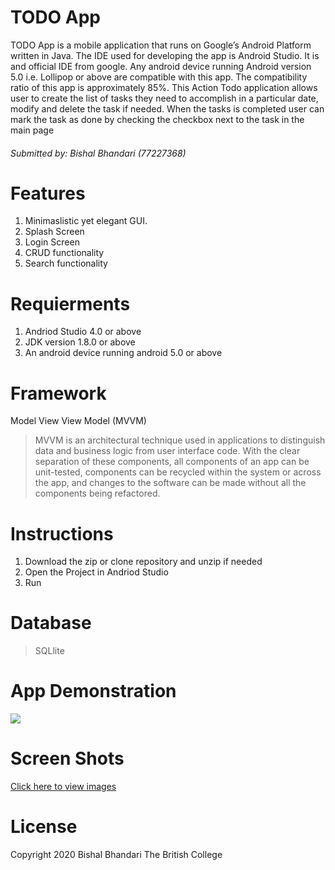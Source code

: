 # TODO App
TODO App is a mobile application that runs on Google’s Android Platform written in Java. The IDE used for developing the app is Android Studio. It is and official IDE from google. Any android device running Android version 5.0 i.e. Lollipop or above are compatible with this app. The compatibility ratio of this app is approximately 85%. This Action Todo application allows user to create the list of tasks they need to accomplish in a particular date, modify and delete the task if needed. When the tasks is completed user can mark the task as done by checking the checkbox next to the task in the main page

###### Submitted by: Bishal Bhandari (77227368)

# Features
1. Minimaslistic yet elegant GUI.
2. Splash Screen
3. Login Screen
4. CRUD functionality 
5. Search functionality

# Requierments 
1. Andriod Studio 4.0 or above
2. JDK version 1.8.0 or above
3. An android device running android 5.0 or above

# Framework
Model View View Model (MVVM)
> MVVM is an architectural technique used in applications to distinguish data and business logic from user interface code. With the clear separation of these components, all components of an app can be unit-tested, components can be recycled within the system or across the app, and changes to the software can be made without all the components being refactored.

# Instructions
1. Download the zip or clone repository and unzip if needed
2. Open the Project in Andriod Studio
3. Run


# Database
> SQLlite 

# App Demonstration
<img src="https://github.com/bishalsofficial/Bishal_TODO/tree/master/Screenshots/Application%20Demo%20%20Gif.gif"/>

# Screen Shots
<a href="https://github.com/bishalsofficial/Bishal_TODO/tree/master/Screenshots">Click here to view images</a>

# License
Copyright 2020 Bishal Bhandari
The British College
